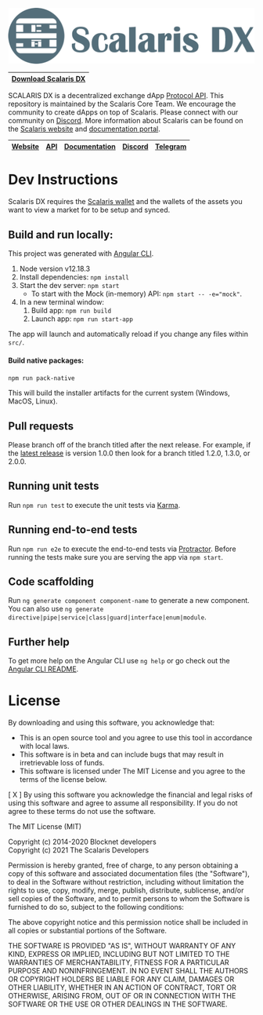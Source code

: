![SCALARIS DX](Scalaris.png)

[Download Scalaris DX](https://github.com/scalaris-project/scalaris-dx/releases/latest) |
-------------|

SCALARIS DX is a decentralized exchange dApp [Protocol API](https://api.scalaris.info). This repository is maintained by the Scalaris Core Team. We encourage the community to create dApps on top of Scalaris. Please connect with our community on [Discord](https://discord.gg/ZeUMV2kcaQ). More information about Scalaris can be found on the [Scalaris website](https://scalaris.info) and [documentation portal](https://docs.scalaris.info).

[Website](https://scalaris.info) | [API](https://api.scalaris.info) | [Documentation](https://docs.scalaris.info) | [Discord](https://discord.gg/ZeUMV2kcaQ) | [Telegram](https://t.me/scalaris_project)
-------------|-------------|-------------|-------------|-------------

# Dev Instructions

Scalaris DX requires the [Scalaris wallet](https://github.com/scalaris-project/scalaris/releases/latest) and the wallets of the assets you want to view a market for to be setup and synced.

## Build and run locally:

This project was generated with [Angular CLI](https://github.com/angular/angular-cli).
1. Node version v12.18.3
1. Install dependencies: `npm install`
1. Start the dev server: `npm start`
    * To start with the Mock (in-memory) API: `npm start -- -e="mock"`.
1. In a new terminal window:
    1. Build app: `npm run build`
    1. Launch app: `npm run start-app`

The app will launch and automatically reload if you change any files within `src/`.

#### Build native packages:
 
`npm run pack-native`

This will build the installer artifacts for the current system (Windows, MacOS, Linux).

## Pull requests

Please branch off of the branch titled after the next release. For example, if the [latest release](https://github.com/scalaris-project/scalaris-dx/releases/latest) is version 1.0.0 then look for a branch titled 1.2.0, 1.3.0, or 2.0.0.

## Running unit tests

Run `npm run test` to execute the unit tests via [Karma](https://karma-runner.github.io).

## Running end-to-end tests

Run `npm run e2e` to execute the end-to-end tests via [Protractor](http://www.protractortest.org/).
Before running the tests make sure you are serving the app via `npm start`.

## Code scaffolding

Run `ng generate component component-name` to generate a new component. You can also use `ng generate directive|pipe|service|class|guard|interface|enum|module`.

## Further help

To get more help on the Angular CLI use `ng help` or go check out the [Angular CLI README](https://github.com/angular/angular-cli/blob/master/README.md).

# License

By downloading and using this software, you acknowledge that:
- This is an open source tool and you agree to use this tool in accordance with local laws.
- This software is in beta and can include bugs that may result in irretrievable loss of funds.
- This software is licensed under The MIT License and you agree to the terms of the license below.

[ X ] By using this software you acknowledge the financial and legal risks of using this software and agree to assume all responsibility. If you do not agree to these terms do not use the software.

The MIT License (MIT)

Copyright (c) 2014-2020 Blocknet developers<br>
Copyright (c) 2021 The Scalaris Developers

Permission is hereby granted, free of charge, to any person obtaining a copy of this software and associated documentation files (the "Software"), to deal in the Software without restriction, including without limitation the rights to use, copy, modify, merge, publish, distribute, sublicense, and/or sell copies of the Software, and to permit persons to whom the Software is furnished to do so, subject to the following conditions:

The above copyright notice and this permission notice shall be included in all copies or substantial portions of the Software.

THE SOFTWARE IS PROVIDED "AS IS", WITHOUT WARRANTY OF ANY KIND, EXPRESS OR IMPLIED, INCLUDING BUT NOT LIMITED TO THE WARRANTIES OF MERCHANTABILITY, FITNESS FOR A PARTICULAR PURPOSE AND NONINFRINGEMENT. IN NO EVENT SHALL THE AUTHORS OR COPYRIGHT HOLDERS BE LIABLE FOR ANY CLAIM, DAMAGES OR OTHER LIABILITY, WHETHER IN AN ACTION OF CONTRACT, TORT OR OTHERWISE, ARISING FROM, OUT OF OR IN CONNECTION WITH THE SOFTWARE OR THE USE OR OTHER DEALINGS IN THE SOFTWARE.
